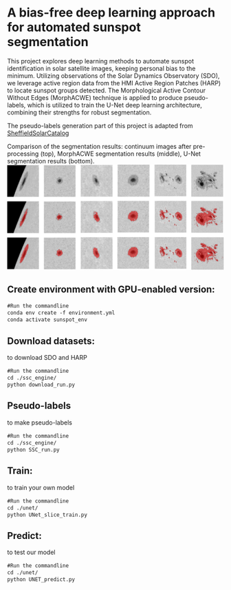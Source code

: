 # A bias-free deep learning approach for automated sunspot segmentation


This project explores deep learning methods to automate sunspot identification in solar satellite images, keeping personal bias to the minimum.       Utilizing observations of the Solar Dynamics Observatory (SDO), we leverage active region data from the HMI Active Region Patches (HARP) to locate sunspot groups detected.       The Morphological Active Contour Without Edges (MorphACWE) technique is applied to produce pseudo-labels, which is utilized to train the U-Net deep learning architecture, combining their strengths for robust segmentation.

The pseudo-labels generation part of this project is adapted from [SheffieldSolarCatalog](https://github.com/gyengen/SheffieldSolarCatalog)

Comparison of the segmentation results: continuum images after pre-processing (top), MorphACWE segmentation
results (middle), U-Net segmentation results (bottom).
![Model structure](show.png)

## Create environment with GPU-enabled version:

	#Run the commandline
	conda env create -f environment.yml
	conda activate sunspot_env

## Download datasets:
to download SDO and HARP

	#Run the commandline
    cd ./ssc_engine/
    python download_run.py

## Pseudo-labels
to make pseudo-labels

	#Run the commandline
	cd ./ssc_engine/
	python SSC_run.py

## Train:
to train your own model

	#Run the commandline
	cd ./unet/
	python UNet_slice_train.py

## Predict:
to test our model

	#Run the commandline
	cd ./unet/
	python UNET_predict.py